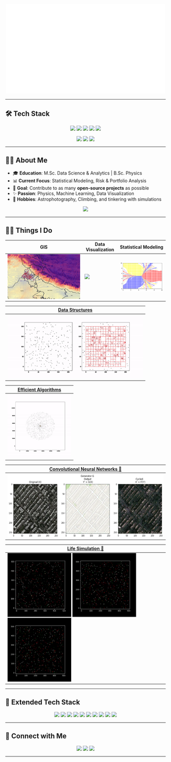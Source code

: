 <p align="center">
  <img src="./gifs/astrojigs_intro.gif" alt="Astrojigs intro" width="500"/>
</p>

---

## 🛠 Tech Stack


<p align="center">
  <!-- Programming -->
  <img src="https://img.shields.io/badge/Python-orange?style=for-the-badge&logo=python&logoColor=white">
  <img src="https://img.shields.io/badge/R-Data%20Science-276DC3?style=for-the-badge&logo=r&logoColor=white">
  <img src="https://img.shields.io/badge/SQL-Postgres-informational?style=for-the-badge&logo=postgresql&logoColor=white">
  <img src="https://img.shields.io/badge/Streamlit-Dashboards-FF4B4B?style=for-the-badge&logo=streamlit&logoColor=white">
  <img src="https://img.shields.io/badge/AWS-EC2%20%7C%20Load%20Balancers-orange?style=for-the-badge&logo=amazonaws&logoColor=white">
</p>

<p align="center">
  <!-- Personal interests -->
  <img src="https://img.shields.io/badge/Hobby-Astrophotography-black?style=for-the-badge&logo=apachespark&logoColor=yellow">
  <img src="https://img.shields.io/badge/-Blender-333333?style=flat&logo=blender">
  <img src="https://img.shields.io/badge/Climber-Bouldering-green?style=for-the-badge&logo=adidas&logoColor=white">
</p>

---

## 👨‍💻 About Me

- 🎓 **Education**: M.Sc. Data Science & Analytics | B.Sc. Physics  
- 📊 **Current Focus**: Statistical Modeling, Risk & Portfolio Analysis  
- 🎯 **Goal**: Contribute to as many **open-source projects** as possible  
- ✨ **Passion**: Physics, Machine Learning, Data Visualization  
- 🌌 **Hobbies**: Astrophotography, Climbing, and tinkering with simulations  
 

<p align="center">
  <img src="https://media.tenor.com/iTtJ7nAqpIcAAAAC/stray-coding.gif" width="190px">
</p>

---

## 🧑‍💻 Things I Do

| GIS | Data Visualization | Statistical Modeling |
|--|--|--|
| ![](https://github.com/Astrojigs/Delhi-air-pollution-reasons/blob/main/Photos/terrain%20with%20wind%20data%20in%20Novemeber.png) | ![](https://user-images.githubusercontent.com/63223240/137791129-57aa84d9-69a7-480e-883f-1909c7b7dc14.png) | ![](https://github.com/Astrojigs/Chaos-Pattern-and-Physics/raw/main/100.png) |

| [Data Structures](https://github.com/Astrojigs/Orbital-simulations) |
|--|
| <img src="https://github.com/Astrojigs/Orbital-simulations/blob/main/Outputs/GIF/Barnes_hut_dual_gif.gif" height="200px"> |

| [Efficient Algorithms](https://github.com/Astrojigs/Orbital-simulations) |
|--|
| <img src="https://github.com/Astrojigs/Orbital-simulations/blob/main/Outputs/GIF/galaxy_sim_barnes_hut.gif" height="200px"> |

| [Convolutional Neural Networks 🤖](https://github.com/Astrojigs/Aerial-images-to-maps) |
|--|
| <img src="https://github.com/Astrojigs/Aerial-images-to-maps/blob/main/Images/example%20images/cycgan_256op.png" height="200px"> |

| [Life Simulation 🌱](https://github.com/Astrojigs/Life-Simulation) |
|--|
| <img src="https://github.com/Astrojigs/Life-Simulation/blob/main/Outputs/demo2_gif.gif" height="200px"> <img src="https://github.com/Astrojigs/Life-Simulation/blob/main/Outputs/demo3_gif.gif" height="200px"> <img src="https://github.com/Astrojigs/Life-Simulation/blob/main/Outputs/demo4_gif.gif" height="200px"> |

---

## 🧩 Extended Tech Stack

<p align="center">
  <img height="64px" src="https://abrudz.github.io/logos/Python.svg">
  <img height="64px" src="https://abrudz.github.io/logos/R.svg">
  <img height="64px" src="https://upload.wikimedia.org/wikipedia/commons/thumb/2/20/Mathematica_Logo.svg/190px-Mathematica_Logo.svg.png">
  <img height="64px" src="https://cdn.iconscout.com/icon/free/png-128/postgresql-11-1175122.png">
  <img height="64px" src="https://www.vectorlogo.zone/logos/mysql/mysql-ar21.svg">
  <img height="64px" src="https://www.vectorlogo.zone/logos/qgis/qgis-ar21.svg">
  <img height="64px" src="https://www.vectorlogo.zone/logos/tensorflow/tensorflow-ar21.svg">
  <img height="64px" src="https://cdn.svgporn.com/logos/git-icon.svg">
  <img height="64px" src="https://cdn.svgporn.com/logos/visual-studio-code.svg">
  <img height="64px" src="https://vectorwiki.com/images/Tb8i6__tableau-logo.svg">
</p>

---

## 🤝 Connect with Me

<p align="center">
  <a href="https://www.linkedin.com/in/astrojigs/"><img src="https://cdn.jsdelivr.net/gh/devicons/devicon/icons/linkedin/linkedin-original.svg" width="40"></a>
  <a href="https://stackoverflow.com/users/13140685/jigar"><img src="https://cdn.jsdelivr.net/gh/devicons/devicon/icons/stackoverflow/stackoverflow-original.svg" width="40"></a>
  <a href="mailto:astrojigs24@gmail.com"><img src="https://cdn.jsdelivr.net/gh/simple-icons/simple-icons/icons/gmail.svg" width="40"></a>
</p>

---

<!---
Astrojigs/Astrojigs is a ✨ special ✨ repository because its `README.md` appears on your GitHub profile.
You can click the Preview link to take a look at your changes.
--->
